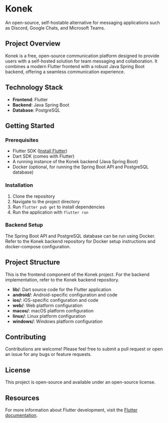 # Konek

An open-source, self-hostable alternative for messaging applications such as Discord, Google Chats, and Microsoft Teams.

## Project Overview

Konek is a free, open-source communication platform designed to provide users with a self-hosted solution for team messaging and collaboration. It combines a modern Flutter frontend with a robust Java Spring Boot backend, offering a seamless communication experience.

## Technology Stack

- **Frontend**: Flutter
- **Backend**: Java Spring Boot
- **Database**: PostgreSQL

## Getting Started

### Prerequisites

- Flutter SDK ([Install Flutter](https://docs.flutter.dev/get-started/install))
- Dart SDK (comes with Flutter)
- A running instance of the Konek backend (Java Spring Boot)
- Docker (optional, for running the Spring Boot API and PostgreSQL database)

### Installation

1. Clone the repository
2. Navigate to the project directory
3. Run `flutter pub get` to install dependencies
4. Run the application with `flutter run`

### Backend Setup

The Spring Boot API and PostgreSQL database can be run using Docker. Refer to the Konek backend repository for Docker setup instructions and docker-compose configuration.

## Project Structure

This is the frontend component of the Konek project. For the backend implementation, refer to the Konek backend repository.

- **lib/**: Dart source code for the Flutter application
- **android/**: Android-specific configuration and code
- **ios/**: iOS-specific configuration and code
- **web/**: Web platform configuration
- **macos/**: macOS platform configuration
- **linux/**: Linux platform configuration
- **windows/**: Windows platform configuration

## Contributing

Contributions are welcome! Please feel free to submit a pull request or open an issue for any bugs or feature requests.

## License

This project is open-source and available under an open-source license.

## Resources

For more information about Flutter development, visit the [Flutter documentation](https://docs.flutter.dev/).
